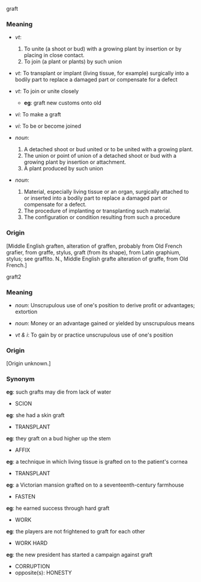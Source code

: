 graft
### Meaning
+ _vt_:
   1. To unite (a shoot or bud) with a growing plant by insertion or by placing in close contact.
   2. To join (a plant or plants) by such union
+ _vt_: To transplant or implant (living tissue, for example) surgically into a bodily part to replace a damaged part or compensate for a defect
+ _vt_: To join or unite closely
    + __eg__: graft new customs onto old
+ _vi_: To make a graft
+ _vi_: To be or become joined

+ _noun_:
   1. A detached shoot or bud united or to be united with a growing plant.
   2. The union or point of union of a detached shoot or bud with a growing plant by insertion or attachment.
   3. A plant produced by such union
+ _noun_:
   1. Material, especially living tissue or an organ, surgically attached to or inserted into a bodily part to replace a damaged part or compensate for a defect.
   2. The procedure of implanting or transplanting such material.
   3. The configuration or condition resulting from such a procedure

### Origin

[Middle English graften, alteration of graffen, probably from Old French grafier, from graffe, stylus, graft (from its shape), from Latin graphium, stylus; see graffito. N., Middle English grafte alteration of graffe, from Old French.]

graft2
### Meaning
+ _noun_: Unscrupulous use of one's position to derive profit or advantages; extortion
+ _noun_: Money or an advantage gained or yielded by unscrupulous means

+ _vt & i_: To gain by or practice unscrupulous use of one's position

### Origin

[Origin unknown.]

### Synonym

__eg__: such grafts may die from lack of water

+ SCION

__eg__: she had a skin graft

+ TRANSPLANT

__eg__: they graft on a bud higher up the stem

+ AFFIX

__eg__: a technique in which living tissue is grafted on to the patient's cornea

+ TRANSPLANT

__eg__: a Victorian mansion grafted on to a seventeenth-century farmhouse

+ FASTEN

__eg__: he earned success through hard graft

+ WORK

__eg__: the players are not frightened to graft for each other

+ WORK HARD

__eg__: the new president has started a campaign against graft

+ CORRUPTION
+ opposite(s): HONESTY


